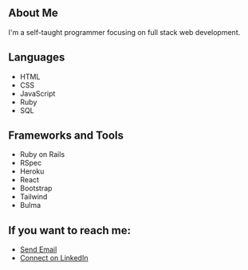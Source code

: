 <h2>About Me</h2>
<p>I'm a self-taught programmer focusing on full stack web development.</p>

<h2>Languages</h2>
<ul>
  <li>HTML</li>
  <li>CSS</li>
  <li>JavaScript</li>
  <li>Ruby</li>
  <li>SQL</li>
</ul>

<h2>Frameworks and Tools</h2>
<ul>
  <li>Ruby on Rails</li>
  <li>RSpec</li>
  <li>Heroku</li>
  <li>React</li>
  <li>Bootstrap</li>
  <li>Tailwind</li>
  <li>Bulma</li>
</ul>

<h2>If you want to reach me:</h2>
<ul>
  <li><a href = "mailto: rex.smith17@gamil.com">Send Email</a></li>
  <li><a href = "https://www.linkedin.com/in/rex-smith/">Connect on LinkedIn</a></li>
</ul>
